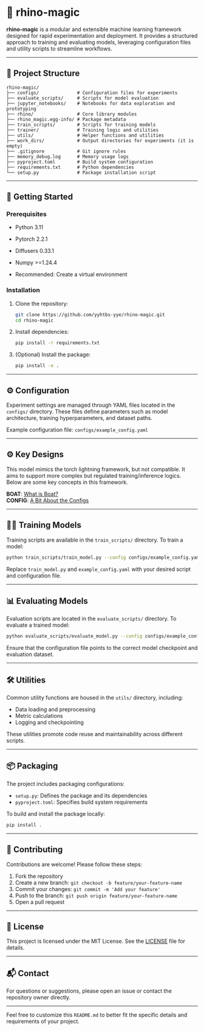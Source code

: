 # 🦏 rhino-magic

**rhino-magic** is a modular and extensible machine learning framework designed for rapid experimentation and deployment. It provides a structured approach to training and evaluating models, leveraging configuration files and utility scripts to streamline workflows.

---

## 📁 Project Structure

```
rhino-magic/
├── configs/              # Configuration files for experiments
├── evaluate_scripts/     # Scripts for model evaluation
├── jupyter_notebooks/    # Notebooks for data exploration and prototyping
├── rhino/                # Core library modules
├── rhino_magic.egg-info/ # Package metadata
├── train_scripts/        # Scripts for training models
├── trainer/              # Training logic and utilities
├── utils/                # Helper functions and utilities
├── work_dirs/            # Output directories for experiments (it is empty)
├── .gitignore            # Git ignore rules
├── memory_debug.log      # Memory usage logs
├── pyproject.toml        # Build system configuration
├── requirements.txt      # Python dependencies
└── setup.py              # Package installation script
```

---

## 🚀 Getting Started

### Prerequisites

* Python 3.11
* Pytorch 2.2.1
* Diffusers 0.33.1
* Numpy >=1.24.4

* Recommended: Create a virtual environment

### Installation

1. Clone the repository:

   ```bash
   git clone https://github.com/yyhtbs-yye/rhino-magic.git
   cd rhino-magic
   ```

2. Install dependencies:

   ```bash
   pip install -r requirements.txt
   ```

3. (Optional) Install the package:

   ```bash
   pip install -e .
   ```

---

## ⚙️ Configuration

Experiment settings are managed through YAML files located in the `configs/` directory. These files define parameters such as model architecture, training hyperparameters, and dataset paths.

Example configuration file: `configs/example_config.yaml`

---

## ⚙️ Key Designs

This model mimics the torch lightning framework, but not compatible. It aims to support more complex but regulated training/inference logics. Below are some key concepts in this framework.

**BOAT**: [What is Boat?](readmes/what-is-boat.md)  
**CONFIG**: [A Bit About the Configs](readmes/config-design.md)

---

## 🏋️‍♂️ Training Models

Training scripts are available in the `train_scripts/` directory. To train a model:

```bash
python train_scripts/train_model.py --config configs/example_config.yaml
```

Replace `train_model.py` and `example_config.yaml` with your desired script and configuration file.

---

## 📊 Evaluating Models

Evaluation scripts are located in the `evaluate_scripts/` directory. To evaluate a trained model:

```bash
python evaluate_scripts/evaluate_model.py --config configs/example_config.yaml
```

Ensure that the configuration file points to the correct model checkpoint and evaluation dataset.

---

## 🛠️ Utilities

Common utility functions are housed in the `utils/` directory, including:

* Data loading and preprocessing
* Metric calculations
* Logging and checkpointing

These utilities promote code reuse and maintainability across different scripts.

---

## 📦 Packaging

The project includes packaging configurations:

* `setup.py`: Defines the package and its dependencies
* `pyproject.toml`: Specifies build system requirements

To build and install the package locally:

```bash
pip install .
```

---

## 🤝 Contributing

Contributions are welcome! Please follow these steps:

1. Fork the repository
2. Create a new branch: `git checkout -b feature/your-feature-name`
3. Commit your changes: `git commit -m 'Add your feature'`
4. Push to the branch: `git push origin feature/your-feature-name`
5. Open a pull request

---

## 📄 License

This project is licensed under the MIT License. See the [LICENSE](LICENSE) file for details.

---

## 📬 Contact

For questions or suggestions, please open an issue or contact the repository owner directly.

---

Feel free to customize this `README.md` to better fit the specific details and requirements of your project.
